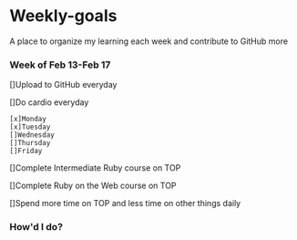 # Weekly-goals
A place to organize my learning each week and contribute to GitHub more

### Week of Feb 13-Feb 17

[]Upload to GitHub everyday

[]Do cardio everyday

    [x]Monday
    [x]Tuesday
    []Wednesday
    []Thursday
    []Friday

[]Complete Intermediate Ruby course on TOP

[]Complete Ruby on the Web course on TOP

[]Spend more time on TOP and less time on other things daily

### How'd I do?

